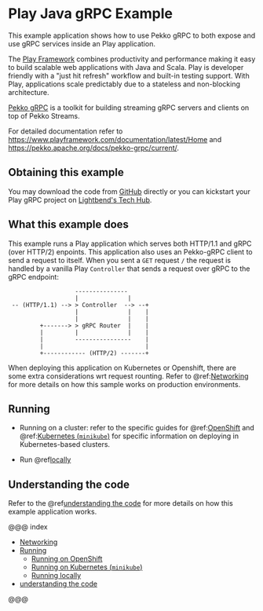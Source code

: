 # Play Java gRPC Example

This example application shows how to use Pekko gRPC to both expose and use gRPC services inside an Play application.

The [Play Framework](https://www.playframework.com/) combines productivity and performance making it easy to build
scalable web applications with Java and Scala. Play is developer friendly with a "just hit refresh" workflow and
built-in testing support. With Play, applications scale predictably due to a stateless and non-blocking architecture.

[Pekko gRPC](https://pekko.apache.org/docs/pekko-grpc/current/) is a toolkit for building streaming
gRPC servers and clients on top of Pekko Streams.

For detailed documentation refer to https://www.playframework.com/documentation/latest/Home and https://pekko.apache.org/docs/pekko-grpc/current/.

## Obtaining this example

You may download the code from [GitHub](https://github.com/playframework/play-java-grpc-example) directly or you can
kickstart your Play gRPC project on [Lightbend's Tech Hub](https://developer.lightbend.com/start/?group=play&project=play-java-grpc-example).

## What this example does

This example runs a Play application which serves both HTTP/1.1 and gRPC (over HTTP/2) enpoints. This application also
uses an Pekko-gRPC client to send a request to itself. When you sent a `GET` request `/` the request is handled by a
vanilla Play `Controller` that sends a request over gRPC to the gRPC endpoint:


```
                   ---------------
                   |              |
 -- (HTTP/1.1) --> > Controller  --> --+
                   |              |    |
                   |              |    |
         +-------> > gRPC Router  |    |
         |         |              |    |
         |         ----------------    |
         |                             |
         +------------ (HTTP/2) -------+

```

When deploying this application on Kubernetes or Openshift, there are some extra considerations wrt request rounting.
Refer to @ref:[Networking](networking.md) for more details on how this sample works on production environments.

## Running

* Running on a cluster: refer to the specific guides for @ref:[OpenShift](openshift.md) and @ref:[Kubernetes (`minikube`)](kubernetes.md)
for specific information on deploying in Kubernetes-based clusters.

* Run @ref[locally](locally.md)


## Understanding the code

Refer to the @ref[understanding the code](code-details.md) for more details on how this example application works.


@@@ index

 * [Networking](networking.md)
 * [Running](running.md)
     * [Running on OpenShift](openshift.md)
     * [Running on Kubernetes (`minikube`)](kubernetes.md)
     * [Running locally](locally.md)
 * [understanding the code](code-details.md)

@@@
